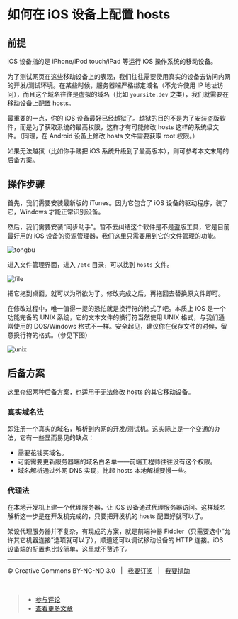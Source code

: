 # 如何在 iOS 设备上配置 hosts

## 前提

iOS 设备指的是 iPhone/iPod touch/iPad 等运行 iOS 操作系统的移动设备。

为了测试网页在这些移动设备上的表现，我们往往需要使用真实的设备去访问内网的开发/测试环境。在某些时候，服务器端严格绑定域名（不允许使用 IP 地址访问），而且这个域名往往是虚拟的域名（比如 `yoursite.dev` 之类），我们就需要在移动设备上配置 hosts。

最重要的一点，你的 iOS 设备最好已经越狱了。越狱的目的不是为了安装盗版软件，而是为了获取系统的最高权限，这样才有可能修改 hosts 这样的系统级文件。（同理，在 Android 设备上修改 hosts 文件需要获取 root 权限。）

如果无法越狱（比如你手贱把 iOS 系统升级到了最高版本），则可参考本文末尾的后备方案。

## 操作步骤

首先，我们需要安装最新版的 iTunes。因为它包含了 iOS 设备的驱动程序，装了它，Windows 才能正常识别设备。

然后，我们需要安装“同步助手”。暂不去纠结这个软件是不是盗版工具，它是目前最好用的 iOS 设备的资源管理器，我们这里只需要用到它的文件管理的功能。

![tongbu](https://f.cloud.github.com/assets/1231359/1208399/64e062e6-25d0-11e3-9b06-772b67deb3a6.png)

进入文件管理界面，进入 `/etc` 目录，可以找到 `hosts` 文件。

![file](https://f.cloud.github.com/assets/1231359/1208238/69a63b2a-25cb-11e3-958f-3d9e38308b49.png)

把它拖到桌面，就可以为所欲为了。修改完成之后，再拖回去替换原文件即可。

在修改过程中，唯一值得一提的恐怕就是换行符的格式了吧。本质上 iOS 是一个功能完备的 UNIX 系统，它的文本文件的换行符当然使用 UNIX 格式，与我们通常使用的 DOS/Windows 格式不一样。安全起见，建议你在保存文件的时候，留意换行符的格式。（参见下图）

![unix](https://f.cloud.github.com/assets/1231359/1208304/51171564-25cd-11e3-8071-02c8bc019c04.png)

## 后备方案

这里介绍两种后备方案，也适用于无法修改 hosts 的其它移动设备。

### 真实域名法

即注册一个真实的域名，解析到内网的开发/测试机。这实际上是一个变通的办法，它有一些显而易见的缺点：

* 需要花钱买域名。
* 可能需要更新服务器端的域名白名单——前端工程师往往没有这个权限。
* 域名解析通过外网 DNS 实现，比起 hosts 本地解析要慢一些。

### 代理法

在本地开发机上建一个代理服务器，让 iOS 设备通过代理服务器访问。这样域名解析这一步是在开发机完成的，只要把开发机的 hosts 配置好就可以了。

架设代理服务器并不复杂，有现成的方案，就是前端神器 Fiddler（只需要选中“允许其它机器连接”选项就可以了），顺道还可以调试移动设备的 HTTP 连接。iOS 设备端的配置也比较简单，这里就不赘述了。

***

&copy; Creative Commons BY-NC-ND 3.0 &nbsp; | &nbsp; [我要订阅](http://www.cssmagic.net/blog/subscribe) &nbsp; | &nbsp; [我要捐助](http://www.cssmagic.net/blog/donate)

&nbsp;
> * [参与评论](https://github.com/cssmagic/blog/issues/28)
> * [查看更多文章](https://github.com/cssmagic/blog/issues?state=open)
